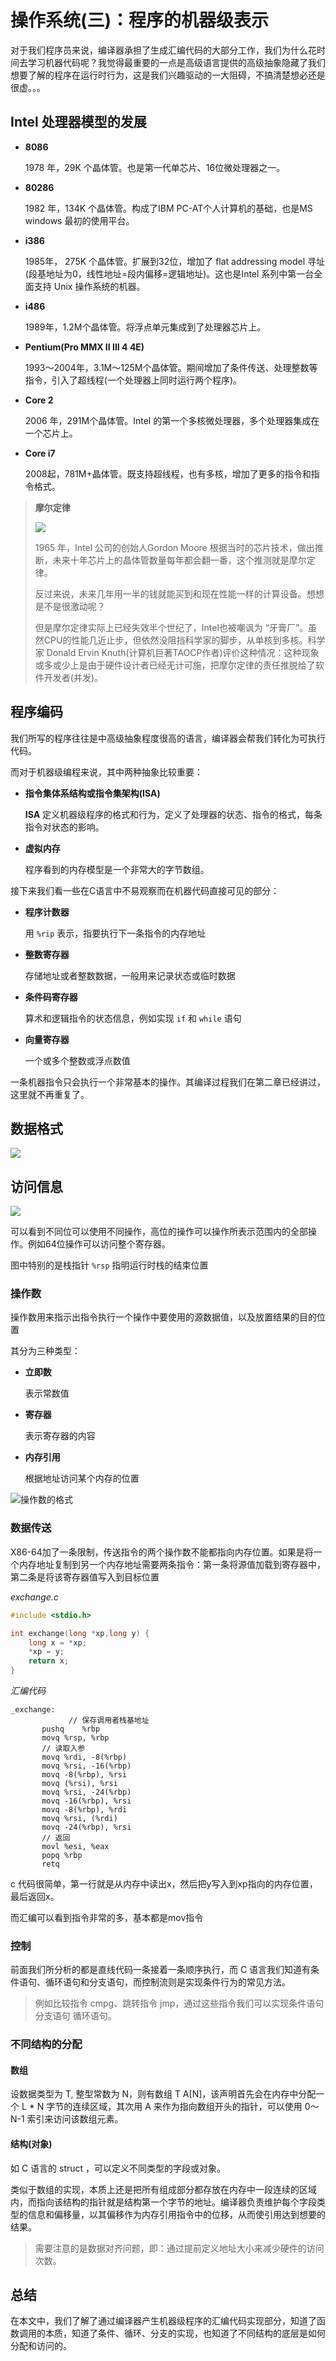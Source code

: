 # 操作系统(三)：程序的机器级表示

对于我们程序员来说，编译器承担了生成汇编代码的大部分工作，我们为什么花时间去学习机器代码呢？我觉得最重要的一点是高级语言提供的高级抽象隐藏了我们想要了解的程序在运行时行为，这是我们兴趣驱动的一大阻碍，不搞清楚想必还是很虚。。。

## Intel 处理器模型的发展

- **8086**

  1978 年，29K 个晶体管。也是第一代单芯片、16位微处理器之一。

- **80286**

  1982 年，134K 个晶体管。构成了IBM PC-AT个人计算机的基础，也是MS windows 最初的使用平台。

- **i386**

  1985年， 275K 个晶体管。扩展到32位，增加了 flat addressing model 寻址(段基地址为0，线性地址=段内偏移=逻辑地址)。这也是Intel 系列中第一台全面支持 Unix 操作系统的机器。

- **i486**

  1989年，1.2M个晶体管。将浮点单元集成到了处理器芯片上。

- **Pentium(Pro MMX II III 4 4E)**

  1993～2004年，3.1M～125M个晶体管。期间增加了条件传送、处理整数等指令，引入了超线程(一个处理器上同时运行两个程序)。

- **Core 2**

  2006 年，291M个晶体管。Intel 的第一个多核微处理器，多个处理器集成在一个芯片上。

- **Core i7**

  2008起，781M+晶体管。既支持超线程，也有多核，增加了更多的指令和指令格式。

> **摩尔定律**
>
> ![](http://qiniu.itliusir.com/moore.png)
>
> 1965 年，Intel 公司的创始人Gordon Moore 根据当时的芯片技术，做出推断，未来十年芯片上的晶体管数量每年都会翻一番，这个推测就是摩尔定律。
>
> 反过来说，未来几年用一半的钱就能买到和现在性能一样的计算设备。想想是不是很激动呢？
>
> 但是摩尔定律实际上已经失效半个世纪了，Intel也被嘲讽为 “牙膏厂”。虽然CPU的性能几近止步，但依然没阻挡科学家的脚步，从单核到多核。科学家 Donald Ervin Knuth(计算机巨著TAOCP作者)评价这种情况：这种现象或多或少上是由于硬件设计者已经无计可施，把摩尔定律的责任推脱给了软件开发者(并发)。

## 程序编码

我们所写的程序往往是中高级抽象程度很高的语言，编译器会帮我们转化为可执行代码。

而对于机器级编程来说，其中两种抽象比较重要：

- **指令集体系结构或指令集架构(ISA)**

  **ISA** 定义机器级程序的格式和行为，定义了处理器的状态、指令的格式，每条指令对状态的影响。

- **虚拟内存**

  程序看到的内存模型是一个非常大的字节数组。

接下来我们看一些在C语言中不易观察而在机器代码直接可见的部分：

- **程序计数器**

  用 `%rip` 表示，指要执行下一条指令的内存地址

- **整数寄存器**

  存储地址或者整数数据，一般用来记录状态或临时数据

- **条件码寄存器**

  算术和逻辑指令的状态信息，例如实现 `if` 和 `while` 语句

- **向量寄存器**

  一个或多个整数或浮点数值

一条机器指令只会执行一个非常基本的操作。其编译过程我们在第二章已经讲过，这里就不再重复了。

## 数据格式

![](http://qiniu.itliusir.com/data_struc.png)

## 访问信息

![](http://qiniu.itliusir.com/eax.png)

可以看到不同位可以使用不同操作，高位的操作可以操作所表示范围内的全部操作。例如64位操作可以访问整个寄存器。

图中特别的是栈指针 `%rsp` 指明运行时栈的结束位置

### 操作数

操作数用来指示出指令执行一个操作中要使用的源数据值，以及放置结果的目的位置

其分为三种类型：

- **立即数**

  表示常数值

- **寄存器**

  表示寄存器的内容

- **内存引用**

  根据地址访问某个内存的位置

![操作数的格式](http://qiniu.itliusir.com/operand.png)

### 数据传送

X86-64加了一条限制，传送指令的两个操作数不能都指向内存位置。如果是将一个内存地址复制到另一个内存地址需要两条指令：第一条将源值加载到寄存器中，第二条是将该寄存器值写入到目标位置

*exchange.c*

```c
#include <stdio.h>

int exchange(long *xp,long y) {
    long x = *xp;
    *xp = y;
    return x;
}
```

*汇编代码*

```shell
_exchange:
			 // 保存调用者栈基地址
       pushq	%rbp
       movq	%rsp, %rbp
       // 读取入参
       movq	%rdi, -8(%rbp)
       movq	%rsi, -16(%rbp)
       movq	-8(%rbp), %rsi
       movq	(%rsi), %rsi
       movq	%rsi, -24(%rbp)
       movq	-16(%rbp), %rsi
       movq	-8(%rbp), %rdi
       movq	%rsi, (%rdi)
       movq	-24(%rbp), %rsi
       // 返回
       movl	%esi, %eax
       popq	%rbp
       retq
```

c 代码很简单，第一行就是从内存中读出x，然后把y写入到xp指向的内存位置，最后返回x。

而汇编可以看到指令非常的多，基本都是mov指令

### 控制

前面我们所分析的都是直线代码一条接着一条顺序执行，而 C 语言我们知道有条件语句、循环语句和分支语句，而控制流则是实现条件行为的常见方法。

> 例如比较指令 cmpg、跳转指令 jmp，通过这些指令我们可以实现条件语句 分支语句 循环语句。

### 不同结构的分配

#### 数组

设数据类型为 T, 整型常数为 N，则有数组 T A[N]，该声明首先会在内存中分配一个 L * N 字节的连续区域，其次用 A 来作为指向数组开头的指针，可以使用 0～N-1 索引来访问该数组元素。

#### 结构(对象)

如 C 语言的 struct ，可以定义不同类型的字段或对象。

类似于数组的实现，本质上还是把所有组成部分都存放在内存中一段连续的区域内，而指向该结构的指针就是结构第一个字节的地址。编译器负责维护每个字段类型的信息和偏移量，以其偏移作为内存引用指令中的位移，从而使引用达到想要的结果。

> 需要注意的是数据对齐问题，即：通过提前定义地址大小来减少硬件的访问次数。



## 总结

在本文中，我们了解了通过编译器产生机器级程序的汇编代码实现部分，知道了函数调用的本质，知道了条件、循环、分支的实现，也知道了不同结构的底层是如何分配和访问的。